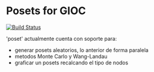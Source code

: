 # Posets for GIOC
[![Build Status](https://travis-ci.com/davidamaro/poset_gioc.jl.svg?token=NJQ4BsrHkfempbK4Saqb&branch=master)](https://travis-ci.com/davidamaro/poset_gioc.jl)

'poset' actualmente cuenta con soporte para:

* generar posets aleatorios, lo anterior de forma paralela
* metodos Monte Carlo y Wang-Landau
* graficar un posets recalcando el tipo de nodos
